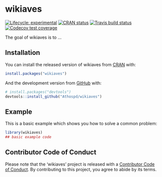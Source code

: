 
<!-- README.md is generated from README.Rmd. Please edit that file -->

# wikiaves

<!-- badges: start -->

[![Lifecycle:
experimental](https://img.shields.io/badge/lifecycle-experimental-orange.svg)](https://www.tidyverse.org/lifecycle/#experimental)
[![CRAN
status](https://www.r-pkg.org/badges/version/wikiaves)](https://CRAN.R-project.org/package=wikiaves)
[![Travis build
status](https://travis-ci.org/Athospd/wikiaves.svg?branch=master)](https://travis-ci.org/Athospd/wikiaves)
[![Codecov test
coverage](https://codecov.io/gh/Athospd/wikiaves/branch/master/graph/badge.svg)](https://codecov.io/gh/Athospd/wikiaves?branch=master)
<!-- badges: end -->

The goal of wikiaves is to …

## Installation

You can install the released version of wikiaves from
[CRAN](https://CRAN.R-project.org) with:

``` r
install.packages("wikiaves")
```

And the development version from [GitHub](https://github.com/) with:

``` r
# install.packages("devtools")
devtools::install_github("Athospd/wikiaves")
```

## Example

This is a basic example which shows you how to solve a common problem:

``` r
library(wikiaves)
## basic example code
```

## Contributor Code of Conduct

Please note that the ‘wikiaves’ project is released with a [Contributor
Code of Conduct](.github/CODE_OF_CONDUCT.md). By contributing to this
project, you agree to abide by its terms.
